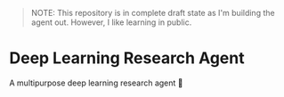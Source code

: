 > NOTE: This repository is in complete draft state as I'm building the agent out. However, I like learning in public.

# Deep Learning Research Agent

A multipurpose deep learning research agent 🔗



